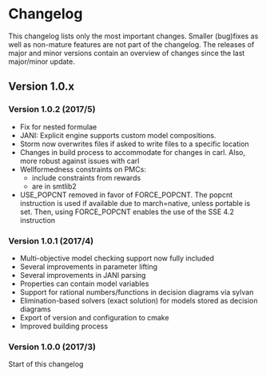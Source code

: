 Changelog
==============

This changelog lists only the most important changes. Smaller (bug)fixes as well as non-mature features are not part of the changelog.
The releases of major and minor versions contain an overview of changes since the last major/minor update. 


Version 1.0.x
-------------------

### Version 1.0.2 (2017/5)

- Fix for nested formulae
- JANI: Explicit engine supports custom model compositions.
- Storm now overwrites files if asked to write files to a specific location
- Changes in build process to accommodate for changes in carl. Also, more robust against issues with carl
- Wellformedness constraints on PMCs:
    * include constraints from rewards
    * are in smtlib2
- USE_POPCNT removed in favor of FORCE_POPCNT. The popcnt instruction is used if available due to march=native, unless portable is set. 
    Then, using FORCE_POPCNT enables the use of the SSE 4.2 instruction

### Version 1.0.1 (2017/4)

- Multi-objective model checking support now fully included
- Several improvements in parameter lifting
- Several improvements in JANI parsing
- Properties can contain model variables
- Support for rational numbers/functions in decision diagrams via sylvan
- Elimination-based solvers (exact solution) for models stored as decision diagrams
- Export of version and configuration to cmake
- Improved building process

### Version 1.0.0 (2017/3)
Start of this changelog
